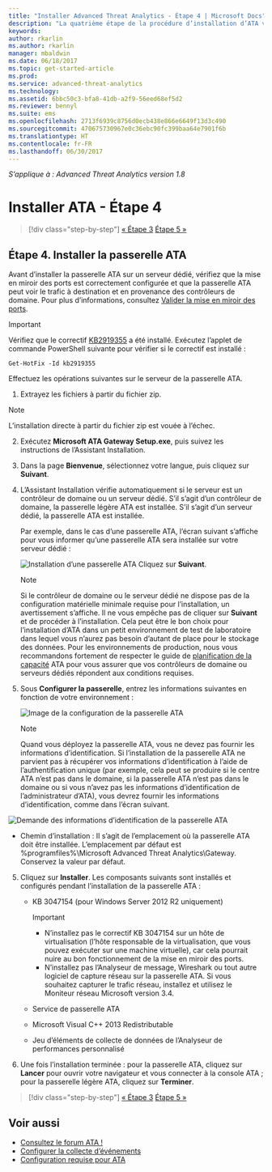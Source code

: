```yaml
---
title: "Installer Advanced Threat Analytics - Étape 4 | Microsoft Docs"
description: "La quatrième étape de la procédure d’installation d’ATA vous aide à installer la passerelle ATA."
keywords: 
author: rkarlin
ms.author: rkarlin
manager: mbaldwin
ms.date: 06/18/2017
ms.topic: get-started-article
ms.prod: 
ms.service: advanced-threat-analytics
ms.technology: 
ms.assetid: 6bbc50c3-bfa8-41db-a2f9-56eed68ef5d2
ms.reviewer: bennyl
ms.suite: ems
ms.openlocfilehash: 2713f6939c8756d0ecb438e866e6649f13d3c490
ms.sourcegitcommit: 470675730967e0c36ebc90fc399baa64e7901f6b
ms.translationtype: HT
ms.contentlocale: fr-FR
ms.lasthandoff: 06/30/2017
---
```

*S’applique à : Advanced Threat Analytics version 1.8*



# Installer ATA - Étape 4
<a id="install-ata---step-4" class="xliff"></a>

>[!div class="step-by-step"]
[« Étape 3](install-ata-step3.md)
[Étape 5 »](install-ata-step5.md)

## Étape 4. Installer la passerelle ATA
<a id="step-4-install-the-ata-gateway" class="xliff"></a>

Avant d’installer la passerelle ATA sur un serveur dédié, vérifiez que la mise en miroir des ports est correctement configurée et que la passerelle ATA peut voir le trafic à destination et en provenance des contrôleurs de domaine. Pour plus d’informations, consultez [Valider la mise en miroir des ports](validate-port-mirroring.md).


> [!IMPORTANT]
> Vérifiez que le correctif [KB2919355](http://support.microsoft.com/kb/2919355/) a été installé.  Exécutez l’applet de commande PowerShell suivante pour vérifier si le correctif est installé :
>
> `Get-HotFix -Id kb2919355`

Effectuez les opérations suivantes sur le serveur de la passerelle ATA.

1.  Extrayez les fichiers à partir du fichier zip. 
> [!NOTE] 
> L’installation directe à partir du fichier zip est vouée à l’échec.

2.  Exécutez **Microsoft ATA Gateway Setup.exe**, puis suivez les instructions de l’Assistant Installation.

3.  Dans la page **Bienvenue**, sélectionnez votre langue, puis cliquez sur **Suivant**.

4.  L’Assistant Installation vérifie automatiquement si le serveur est un contrôleur de domaine ou un serveur dédié. S’il s’agit d’un contrôleur de domaine, la passerelle légère ATA est installée. S’il s’agit d’un serveur dédié, la passerelle ATA est installée. 
    
    Par exemple, dans le cas d’une passerelle ATA, l’écran suivant s’affiche pour vous informer qu’une passerelle ATA sera installée sur votre serveur dédié :
    
    ![Installation d’une passerelle ATA](media/ata-gw-install.png) Cliquez sur **Suivant**.

    > [!NOTE] 
    > Si le contrôleur de domaine ou le serveur dédié ne dispose pas de la configuration matérielle minimale requise pour l’installation, un avertissement s’affiche. Il ne vous empêche pas de cliquer sur **Suivant** et de procéder à l’installation. Cela peut être le bon choix pour l’installation d’ATA dans un petit environnement de test de laboratoire dans lequel vous n’aurez pas besoin d’autant de place pour le stockage des données. Pour les environnements de production, nous vous recommandons fortement de respecter le guide de [planification de la capacité](ata-capacity-planning.md) ATA pour vous assurer que vos contrôleurs de domaine ou serveurs dédiés répondent aux conditions requises.

4.  Sous **Configurer la passerelle**, entrez les informations suivantes en fonction de votre environnement :

    ![Image de la configuration de la passerelle ATA](media/ata-gw-configure.png)

    > [!NOTE]
    > Quand vous déployez la passerelle ATA, vous ne devez pas fournir les informations d’identification. Si l’installation de la passerelle ATA ne parvient pas à récupérer vos informations d’identification à l’aide de l’authentification unique (par exemple, cela peut se produire si le centre ATA n’est pas dans le domaine, si la passerelle ATA n’est pas dans le domaine ou si vous n’avez pas les informations d’identification de l’administrateur d’ATA), vous devrez fournir les informations d’identification, comme dans l’écran suivant. 

  ![Demande des informations d’identification de la passerelle ATA](media/ata-install-credentials.png)

   - Chemin d’installation : Il s’agit de l’emplacement où la passerelle ATA doit être installée. L’emplacement par défaut est %programfiles%\Microsoft Advanced Threat Analytics\Gateway. Conservez la valeur par défaut.
    
5. Cliquez sur **Installer**. Les composants suivants sont installés et configurés pendant l’installation de la passerelle ATA :

    -   KB 3047154 (pour Windows Server 2012 R2 uniquement)

        > [!IMPORTANT]
        > -   N’installez pas le correctif KB 3047154 sur un hôte de virtualisation (l’hôte responsable de la virtualisation, que vous pouvez exécuter sur une machine virtuelle), car cela pourrait nuire au bon fonctionnement de la mise en miroir des ports. 
        > -   N’installez pas l’Analyseur de message, Wireshark ou tout autre logiciel de capture réseau sur la passerelle ATA. Si vous souhaitez capturer le trafic réseau, installez et utilisez le Moniteur réseau Microsoft version 3.4.

    -   Service de passerelle ATA
    -   Microsoft Visual C++ 2013 Redistributable
    -   Jeu d’éléments de collecte de données de l’Analyseur de performances personnalisé

5.  Une fois l’installation terminée : pour la passerelle ATA, cliquez sur **Lancer** pour ouvrir votre navigateur et vous connecter à la console ATA ; pour la passerelle légère ATA, cliquez sur **Terminer**.


>[!div class="step-by-step"]
[« Étape 3](install-ata-step3.md)
[Étape 5 »](install-ata-step5.md)

## Voir aussi
<a id="see-also" class="xliff"></a>

- [Consultez le forum ATA !](https://social.technet.microsoft.com/Forums/security/home?forum=mata)
- [Configurer la collecte d’événements](configure-event-collection.md)
- [Configuration requise pour ATA](ata-prerequisites.md)

